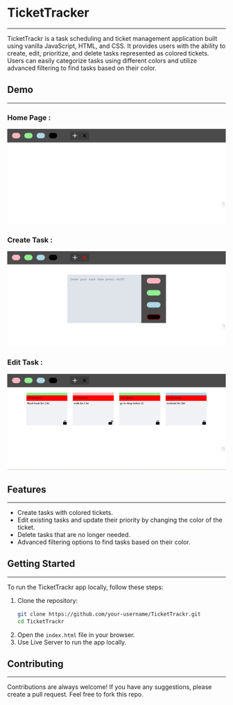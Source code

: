 # TicketTracker
---
TicketTrackr is a task scheduling and ticket management application built using vanilla JavaScript, HTML, and CSS. It provides users with the ability to create, edit, prioritize, and delete tasks represented as colored tickets. Users can easily categorize tasks using different colors and utilize advanced filtering to find tasks based on their color.

## Demo
---
 ### Home Page :
 <img src="./img/01.png" alt="Home Page" width="800"  />
 
 ### Create Task :
 <img src="./img/02.png" alt="Create Task" width="800" />
 
 ### Edit Task :
<img src="./img/03.png" alt="Edit Task" width="800"  />

## Features
---
- Create tasks with colored tickets.
- Edit existing tasks and update their priority by changing the color of the ticket.
- Delete tasks that are no longer needed.
- Advanced filtering options to find tasks based on their color.

## Getting Started
---
To run the TicketTrackr app locally, follow these steps:

1. Clone the repository:
   ```bash
   git clone https://github.com/your-username/TicketTrackr.git
   cd TicketTrackr

    ```
2. Open the `index.html` file in your browser.
3. Use Live Server to run the app locally.


## Contributing
 ---
Contributions are always welcome! If you have any suggestions, please create a pull request. Feel free to fork this repo.


